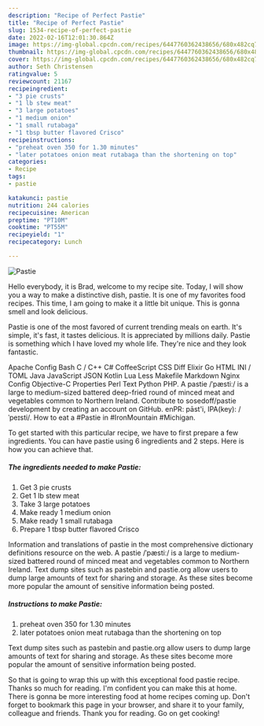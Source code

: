 ```yaml
---
description: "Recipe of Perfect Pastie"
title: "Recipe of Perfect Pastie"
slug: 1534-recipe-of-perfect-pastie
date: 2022-02-16T12:01:30.864Z
image: https://img-global.cpcdn.com/recipes/6447760362438656/680x482cq70/pastie-recipe-main-photo.jpg
thumbnail: https://img-global.cpcdn.com/recipes/6447760362438656/680x482cq70/pastie-recipe-main-photo.jpg
cover: https://img-global.cpcdn.com/recipes/6447760362438656/680x482cq70/pastie-recipe-main-photo.jpg
author: Seth Christensen
ratingvalue: 5
reviewcount: 21167
recipeingredient:
- "3 pie crusts"
- "1 lb stew meat"
- "3 large potatoes"
- "1 medium onion"
- "1 small rutabaga"
- "1 tbsp butter flavored Crisco"
recipeinstructions:
- "preheat oven 350 for 1.30 minutes"
- "later potatoes onion meat rutabaga than the shortening on top"
categories:
- Recipe
tags:
- pastie

katakunci: pastie 
nutrition: 244 calories
recipecuisine: American
preptime: "PT10M"
cooktime: "PT55M"
recipeyield: "1"
recipecategory: Lunch

---
```



![Pastie](https://img-global.cpcdn.com/recipes/6447760362438656/680x482cq70/pastie-recipe-main-photo.jpg)

Hello everybody, it is Brad, welcome to my recipe site. Today, I will show you a way to make a distinctive dish, pastie. It is one of my favorites food recipes. This time, I am going to make it a little bit unique. This is gonna smell and look delicious.

Pastie is one of the most favored of current trending meals on earth. It's simple, it's fast, it tastes delicious. It is appreciated by millions daily. Pastie is something which I have loved my whole life. They're nice and they look fantastic.

Apache Config Bash C / C++ C# CoffeeScript CSS Diff Elixir Go HTML INI / TOML Java JavaScript JSON Kotlin Lua Less Makefile Markdown Nginx Config Objective-C Properties Perl Text Python PHP. A pastie /ˈpæstiː/ is a large to medium-sized battered deep-fried round of minced meat and vegetables common to Northern Ireland. Contribute to sosedoff/pastie development by creating an account on GitHub. enPR: pāst&#39;i, IPA(key): /ˈpeɪsti/. How to eat a #Pastie in #IronMountain #Michigan.


To get started with this particular recipe, we have to first prepare a few ingredients. You can have pastie using 6 ingredients and 2 steps. Here is how you can achieve that.

<!--inarticleads1-->

##### The ingredients needed to make Pastie:

1. Get 3 pie crusts
1. Get 1 lb stew meat
1. Take 3 large potatoes
1. Make ready 1 medium onion
1. Make ready 1 small rutabaga
1. Prepare 1 tbsp butter flavored Crisco


Information and translations of pastie in the most comprehensive dictionary definitions resource on the web. A pastie /ˈpæstiː/ is a large to medium-sized battered round of minced meat and vegetables common to Northern Ireland. Text dump sites such as pastebin and pastie.org allow users to dump large amounts of text for sharing and storage. As these sites become more popular the amount of sensitive information being posted. 

<!--inarticleads2-->

##### Instructions to make Pastie:

1. preheat oven 350 for 1.30 minutes
1. later potatoes onion meat rutabaga than the shortening on top


Text dump sites such as pastebin and pastie.org allow users to dump large amounts of text for sharing and storage. As these sites become more popular the amount of sensitive information being posted. 

So that is going to wrap this up with this exceptional food pastie recipe. Thanks so much for reading. I'm confident you can make this at home. There is gonna be more interesting food at home recipes coming up. Don't forget to bookmark this page in your browser, and share it to your family, colleague and friends. Thank you for reading. Go on get cooking!
